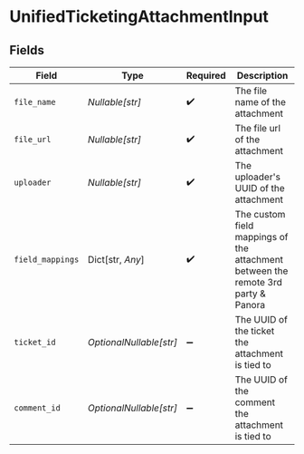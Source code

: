 # UnifiedTicketingAttachmentInput


## Fields

| Field                                                                             | Type                                                                              | Required                                                                          | Description                                                                       |
| --------------------------------------------------------------------------------- | --------------------------------------------------------------------------------- | --------------------------------------------------------------------------------- | --------------------------------------------------------------------------------- |
| `file_name`                                                                       | *Nullable[str]*                                                                   | :heavy_check_mark:                                                                | The file name of the attachment                                                   |
| `file_url`                                                                        | *Nullable[str]*                                                                   | :heavy_check_mark:                                                                | The file url of the attachment                                                    |
| `uploader`                                                                        | *Nullable[str]*                                                                   | :heavy_check_mark:                                                                | The uploader's UUID of the attachment                                             |
| `field_mappings`                                                                  | Dict[str, *Any*]                                                                  | :heavy_check_mark:                                                                | The custom field mappings of the attachment between the remote 3rd party & Panora |
| `ticket_id`                                                                       | *OptionalNullable[str]*                                                           | :heavy_minus_sign:                                                                | The UUID of the ticket the attachment is tied to                                  |
| `comment_id`                                                                      | *OptionalNullable[str]*                                                           | :heavy_minus_sign:                                                                | The UUID of the comment the attachment is tied to                                 |